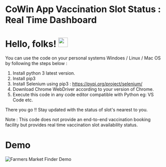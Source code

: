 # CoWin App Vaccination Slot Status : Real Time Dashboard

# Hello, folks! <img src="https://raw.githubusercontent.com/MartinHeinz/MartinHeinz/master/wave.gif" width="30px">

You can use the code on your personal systems Windoes / Linux / Mac OS by following the steps below :

1. Install python 3 latest version.
2. Install pip3
3. Install Selenium using pip3 : https://pypi.org/project/selenium/
4. Download Chrome WebDriver according to your version of Chrome.
5. Execute this code in any code editor compatible with Python eg: VS Code etc.

There you go !! Stay updated with the status of slot's nearest to you.

Note : This code does not provide an end-to-end vaccination booking facility but provides real time vaccination slot availability status.

# Demo

![Farmers Market Finder Demo](demo/demo.gif)
